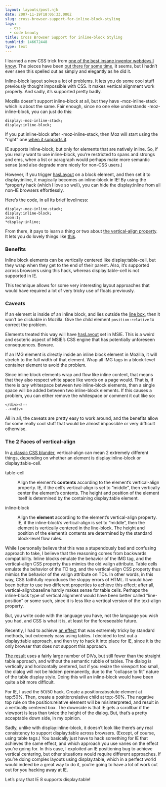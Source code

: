 ```yaml
---
layout: layouts/post.njk
date: 2007-11-19T18:06:33.000Z
slug: cross-browser-support-for-inline-block-styling
tags:
  - css
  - code beauty
title: Cross Browser Support for inline-block Styling
tumblrid: 146672448
type: text
---
```

<p>I learned a new CSS trick from <a href="http://blog.hedgerwow.com/">one of the best insane inventor webdevs I know</a>.  The pieces have been <a href="http://www.google.com/search?q=display%3A-moz-inline-stack%3B+display%3Ainline%3B+display%3Ainline-block%3B+zoom%3A1%3B">out there for some time</a>, it seems, but I hadn&rsquo;t ever seen this spelled out as simply and elegantly as he did it.</p>

<p>Inline-block layout solves a lot of problems.  It lets you do some cool stuff previously thought impossible with CSS.  It makes vertical alignment work properly.  And sadly, it&rsquo;s supported pretty badly.</p>

<p>Mozilla doesn&rsquo;t support inline-block at all, but they have -moz-inline-stack which is about the same.  Fair enough, since no one else understands -moz-inline-block, you can just do this:</p>

<p><code class="block css">display:-moz-inline-stack;
display:inline-block;</code></p>

<p>If you put inline-block after -moz-inline-stack, then Moz will start using the &ldquo;right&rdquo; one <a title="That is, with version 3" href="http://developer.mozilla.org/en/docs/Firefox_3_for_developers">when it supports it</a>.</p>

<p>IE supports inline-block, but only for elements that are natively inline.  So, if you really want to use inline-block, you&rsquo;re restricted to spans and strongs and ems, when a list or paragraph would perhaps make more semantic sense (and also degrade more nicely for non-CSS users.)</p>

<p>However, if you trigger <a href="http://www.satzansatz.de/cssd/onhavinglayout.html">hasLayout</a> on a block element, and then set it to display:inline, it magically becomes an inline-block in IE!  By using the *property hack (which I love so well), you can hide the display:inline from all non-IE browsers effortlessly.</p>

<p>Here&rsquo;s the code, in all its brief loveliness:</p>

<p><code class="css block">display:-moz-inline-stack;
display:inline-block;
zoom:1;
*display:inline;</code></p>

<p>From there, it pays to learn a thing or two about <a href="http://www.w3.org/TR/CSS21/visudet.html#propdef-vertical-align">the vertical-align property</a>.  It lets you do lovely things like <a href="http://foohack.com/tests/vertical-align/image-labels.html">this</a>.</p>

<h3>Benefits</h3>

<p>Inline block elements can be vertically centered like display:table-cell, but they wrap when they get to the end of their parent.  Also, it&rsquo;s supported across browsers using this hack, whereas display:table-cell is not supported in IE.</p>

<p>This technique allows for some very interesting layout approaches that would have required a lot of very tricky use of floats previously.</p>

<h3>Caveats</h3>

<p>If an element is inside of an inline block, and lies outside the <a href="http://www.w3.org/TR/REC-CSS2/visuren.html#inline-formatting">line box</a>, then it won&rsquo;t be clickable in Mozilla.  Give the child element <code>position:relative</code> to correct the problem.</p>

<p>Elements treated this way will have <a href="http://www.satzansatz.de/cssd/onhavinglayout.html">hasLayout</a> set in MSIE.  This is a weird and esoteric aspect of MSIE&rsquo;s CSS engine that has potentially unforeseen consequences.  Beware.</p>

<p>If an IMG element is directly inside an inline block element in Mozilla, it will stretch to the full width of that element.  Wrap all IMG tags in a block-level container element to avoid the problem.</p>

<p>Since inline block elements wrap and flow like inline content, that means that they also respect white space like words on a page would.  That is, if there is <em>any</em> whitespace between two inline-block elements, then a single space will be added between two inline-block elements.  If this causes a problem, you can either remove the whitespace or comment it out like so:</p>

<p><code class="html block">&lt;/div&gt;&lt;!--
--&gt;&lt;div&gt;</code></p>

<p>All in all, the caveats are pretty easy to work around, and the benefits allow for some really cool stuff that would be almost impossible or very difficult otherwise.</p>

<h3>The 2 Faces of vertical-align</h3>

<p>In <a href="http://foohack.com/2007/10/top-5-css-mistakes/#p41_vertical_alignment">a classic CSS blunder</a>, vertical-align can mean 2 extremely different things, depending on whether an element is display:inline-block or display:table-cell.</p>

<dl><dt>table-cell</dt>
<dd><p>Align the element&rsquo;s <strong>contents</strong> according to the element&rsquo;s vertical-align property.  IE, if the cell&rsquo;s vertical-align is set to &ldquo;middle&rdquo;, then vertically center the element&rsquo;s contents.  The height and position of the element itself is determined by the containing display:table element.</p></dd>
<dt>inline-block</dt>
<dd><p>Align the <strong>element</strong> according to the element&rsquo;s vertical-align property.  IE, if the inline-block&rsquo;s vertical-align is set to &ldquo;middle&rdquo;, then the element is vertically centered in the line-block.  The height and position of the element&rsquo;s contents are determined by the standard block-level flow rules.</p>
</dd>
</dl><p>While I personally believe that this was a stupendously bad and confusing approach to take, I believe that the reasoning comes from backwards compatibility.  Inline blocks emulate the behavior of the IMG tag, and the vertical-align CSS property thus mimics the old valign attribute.  Table cells emulate the behavior of the TD tag, and the vertical-align CSS property thus mimics the behavior of the valign attribute on TDs.  In other words, in this way, CSS faithfully reproduces the sloppy errors of HTML.  It would have been better to use two different properties to achieve this effect; after all, vertical-align:baseline hardly makes sense for table cells.  Perhaps the inline-block type of vertical alignment would have been better called &ldquo;line-position&rdquo; or some such, since it is less like a vertical version of the text-align property.</p>

<p>But, you write code with the language you have, not the language you wish you had, and CSS is what it is, at least for the foreseeable future.</p>

<p>Recently, I had to achieve <a href="http://foohack.com/tests/vertical-align/dialog-table.html">an effect</a> that was extremely tricky by standard methods, but extremely easy using tables.  I decided to test out a display:table approach, and then try to hack it into place for IE, since it is the only browser that does not support this approach.</p>

<p><a href="http://foohack.com/tests/vertical-align/dialog.html">The result</a> uses a fairly large number of DIVs, but still fewer than the straight table approach, and without the semantic rubble of tables.  The dialog is vertically and horizontally centered, but if you resize the viewport too small, the dialog will not be hidden permanently, due to the &ldquo;collapse to fit&rdquo; nature of the table display style.  Doing this will an inline-block would have been quite a bit more difficult.</p>

<p>For IE, I used the 50/50 hack.  Create a position:absolute element at top:50%.  Then, create a position:relative child at top:-50%.  The negative top rule on the position:relative element will be misinterpreted, and result in a vertically centered box.  The downside is that IE gets a scrollbar if the viewport is less than twice the height of the dialog.  But, that&rsquo;s a pretty acceptable down side, in my opinion.</p>

<p>Sadly, unlike with display:inline-block, it doesn&rsquo;t look like there&rsquo;s any real consistency to support display:table across browsers.  (Except, of course, using table tags.)  You basically just have to hack something for IE that achieves the same effect, and which approach you use varies on the effect you&rsquo;re going for.  In this case, I exploited an IE positioning bug to achieve vertical centering, but other situations would require different approaches.  If you&rsquo;re doing complex layouts using display:table, which in a perfect world would indeed be a great way to do it, you&rsquo;re going to have a lot of work cut out for you hacking away at IE.</p>

<p>Let&rsquo;s pray that IE 8 supports display:table!</p>
